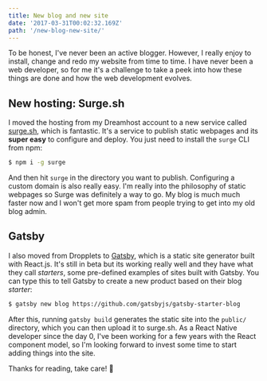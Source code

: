 ```yaml
---
title: New blog and new site
date: '2017-03-31T00:02:32.169Z'
path: '/new-blog-new-site/'
---
```


To be honest, I've never been an active blogger. However, I really enjoy
to install, change and redo my website from time to time. I have never been
a web developer, so for me it's a challenge to take a peek into how these
things are done and how the web development evolves.

## New hosting: Surge.sh

I moved the hosting from my Dreamhost account to a new service called
[surge.sh](http://surge.sh), which is fantastic. It's a service to publish static
webpages and its **super easy** to configure and deploy. You just need to
install the `surge` CLI from npm:

```sh
$ npm i -g surge
```

And then hit `surge` in the directory you want to publish. Configuring a custom
domain is also really easy. I'm really into the philosophy of static webpages so
Surge was definitely a way to go. My blog is much much faster now and I won't get
more spam from people trying to get into my old blog admin.

## Gatsby

I also moved from Dropplets to [Gatsby](https://github.com/gatsbyjs/gatsby),
which is a static site generator built with React.js. It's still in beta but
its working really well and they have what they call _starters_, some pre-defined
examples of sites built with Gatsby. You can type this to tell Gatsby to create
a new product based on their blog _starter_:

```sh
$ gatsby new blog https://github.com/gatsbyjs/gatsby-starter-blog
```

After this, running `gatsby build` generates the static site into the `public/`
directory, which you can then upload it to surge.sh. As a React Native developer
since the day 0, I've been working for a few years with the React component model,
so I'm looking forward to invest some time to start adding things into the site.

Thanks for reading, take care! 🤗

